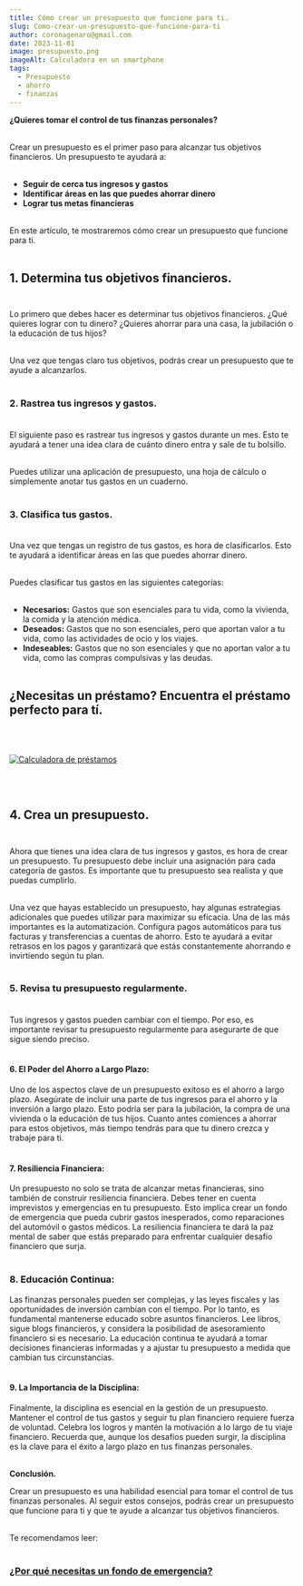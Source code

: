```yaml
---
title: Cómo crear un presupuesto que funcione para ti.
slug: Como-crear-un-presupuesto-que-funcione-para-ti
author: coronagenaro@gmail.com
date: 2023-11-01
image: presupuesto.png
imageAlt: Calculadora en un smartphone
tags:
  - Presupuesto
  - ahorro
  - finanzas
---
```

<!--StartFragment-->

**¿Quieres tomar el control de tus finanzas personales?**<br/><br/>

Crear un presupuesto es el primer paso para alcanzar tus objetivos financieros. Un presupuesto te ayudará a:<br/><br/>

* **Seguir de cerca tus ingresos y gastos**
* **Identificar áreas en las que puedes ahorrar dinero**
* **Lograr tus metas financieras**<br/><br/>

En este artículo, te mostraremos cómo crear un presupuesto que funcione para ti.<br/><br/>

## **1. Determina tus objetivos financieros.**<br/><br/>

Lo primero que debes hacer es determinar tus objetivos financieros. ¿Qué quieres lograr con tu dinero? ¿Quieres ahorrar para una casa, la jubilación o la educación de tus hijos?<br/><br/>

Una vez que tengas claro tus objetivos, podrás crear un presupuesto que te ayude a alcanzarlos.<br/><br/>

### **2. Rastrea tus ingresos y gastos.**<br/><br/>

El siguiente paso es rastrear tus ingresos y gastos durante un mes. Esto te ayudará a tener una idea clara de cuánto dinero entra y sale de tu bolsillo.<br/><br/>

Puedes utilizar una aplicación de presupuesto, una hoja de cálculo o simplemente anotar tus gastos en un cuaderno.<br/><br/>

### **3. Clasifica tus gastos.**<br/><br/>

Una vez que tengas un registro de tus gastos, es hora de clasificarlos. Esto te ayudará a identificar áreas en las que puedes ahorrar dinero.<br/><br/>

Puedes clasificar tus gastos en las siguientes categorías:<br/><br/>

* **Necesarios:** Gastos que son esenciales para tu vida, como la vivienda, la comida y la atención médica.
* **Deseados:** Gastos que no son esenciales, pero que aportan valor a tu vida, como las actividades de ocio y los viajes.
* **Indeseables:** Gastos que no son esenciales y que no aportan valor a tu vida, como las compras compulsivas y las deudas.<br/><br/>

## **¿﻿Necesitas un préstamo? Encuentra el préstamo perfecto para tí.**

<br/><br/>

[![Calculadora de préstamos](calculadora-oasis.png "Calculadora de préstamos")](https://oasisfinanciero.com/compara/prestamos-personales)

<br/><br/>

## **4. Crea un presupuesto.**<br/><br/>

Ahora que tienes una idea clara de tus ingresos y gastos, es hora de crear un presupuesto. Tu presupuesto debe incluir una asignación para cada categoría de gastos. Es importante que tu presupuesto sea realista y que puedas cumplirlo.<br/><br/>

Una vez que hayas establecido un presupuesto, hay algunas estrategias adicionales que puedes utilizar para maximizar su eficacia. Una de las más importantes es la automatización. Configura pagos automáticos para tus facturas y transferencias a cuentas de ahorro. Esto te ayudará a evitar retrasos en los pagos y garantizará que estás constantemente ahorrando e invirtiendo según tu plan.<br/><br/>

### **5. Revisa tu presupuesto regularmente.**<br/><br/>

Tus ingresos y gastos pueden cambiar con el tiempo. Por eso, es importante revisar tu presupuesto regularmente para asegurarte de que sigue siendo preciso.<br/><br/>

#### **6. El Poder del Ahorro a Largo Plazo:**

Uno de los aspectos clave de un presupuesto exitoso es el ahorro a largo plazo. Asegúrate de incluir una parte de tus ingresos para el ahorro y la inversión a largo plazo. Esto podría ser para la jubilación, la compra de una vivienda o la educación de tus hijos. Cuanto antes comiences a ahorrar para estos objetivos, más tiempo tendrás para que tu dinero crezca y trabaje para ti.<br/><br/>

#### **7﻿.  Resiliencia Financiera:**

Un presupuesto no solo se trata de alcanzar metas financieras, sino también de construir resiliencia financiera. Debes tener en cuenta imprevistos y emergencias en tu presupuesto. Esto implica crear un fondo de emergencia que pueda cubrir gastos inesperados, como reparaciones del automóvil o gastos médicos. La resiliencia financiera te dará la paz mental de saber que estás preparado para enfrentar cualquier desafío financiero que surja.<br/><br/>

### **8﻿. Educación Continua:**

Las finanzas personales pueden ser complejas, y las leyes fiscales y las oportunidades de inversión cambian con el tiempo. Por lo tanto, es fundamental mantenerse educado sobre asuntos financieros. Lee libros, sigue blogs financieros, y considera la posibilidad de asesoramiento financiero si es necesario. La educación continua te ayudará a tomar decisiones financieras informadas y a ajustar tu presupuesto a medida que cambian tus circunstancias.<br/><br/>

#### **9﻿. La Importancia de la Disciplina:**

Finalmente, la disciplina es esencial en la gestión de un presupuesto. Mantener el control de tus gastos y seguir tu plan financiero requiere fuerza de voluntad. Celebra los logros y mantén la motivación a lo largo de tu viaje financiero. Recuerda que, aunque los desafíos pueden surgir, la disciplina es la clave para el éxito a largo plazo en tus finanzas personales.<br/><br/>

**Conclusión.**

Crear un presupuesto es una habilidad esencial para tomar el control de tus finanzas personales. Al seguir estos consejos, podrás crear un presupuesto que funcione para ti y que te ayude a alcanzar tus objetivos financieros.<br/><br/>

T﻿e recomendamos leer:<br/><br/>

### **[¿Por qué necesitas un fondo de emergencia?](https://oasisfinanciero.com/blog/2023-10-30/por-que-necesitas-un-fondo-de-emergencia/)**

[](https://oasisdev.netlify.app/blog/2023-10-30/por-que-necesitas-un-fondo-de-emergencia/)<!--EndFragment-->